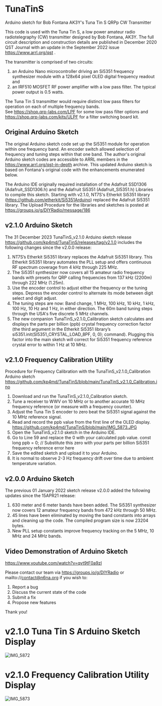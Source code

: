 # TunaTinS
Arduino sketch for Bob Fontana AK3Y's Tuna Tin S QRPp CW Transmitter 

This code is used with the Tuna Tin S, a low power amateur radio radiotelegraphy (CW) transmitter designed by Bob Fontana, AK3Y. 
The full circuit description and construction details are published in December 2020 QST Journal with an update in the September 2022 issue https://www.arrl.org/qst . 

The transmitter is comprised of two circuits: 
1. an Arduino Nano microcontroller driving an Si5351 frequency synthesizer module with a 128x64 pixel OLED digital frequency readout and
2. an IRF510 MOSFET RF power amplifier with a low pass filter.  The typical power output is 0.5 watts.

The Tuna Tin S transmitter would require distinct low pass filters for operation on each of multiple frequency bands.  
See https://shop.qrp-labs.com/LPF for some low pass filter options and https://shop.qrp-labs.com/kits/ULPF for a filter switching board kit.

## Original Arduino Sketch
The original Arduino sketch code set up the Si5351 module for operation within one frequency band. 
An encoder switch allowed selection of frequency and tuning steps within that one band. 
The author's original Arduino sketch codes are accessible to ARRL members in the https://www.arrl.org/qst-in-depth archive. 
This updated Arduino sketch is based on Fontana's original code with the enhancements enumerated below.

The Arduino IDE originally required installation of the Adafruit SSD1306 (Adafruit_SSD1306.h) and the Adafruit Si5351 (Adafruit_SI5351.h) Libraries to compile this sketch. 
Starting with v2.1.0, NT7S's Etherkit Si5351 library (https://github.com/etherkit/Si5351Arduino) replaced the Adafruit Si5351 library.
The Upload Procedure for the libraries and sketches is posted at https://groups.io/g/DIYRadio/message/186

## v2.1.0 Arduino Sketch
The 31 December 2023 TunaTinS_v2.1.0 Arduino sketch release https://github.com/kp4md/TunaTinS/releases/tag/v2.1.0 includes the following changes since the v2.0.0 release:

1. NT7S’s Etherkit Si5351 library replaces the Adafruit Si5351 library.  This Etherkit Si5351 library automates the PLL setup and offers continuous RF spectrum coverage from 4 kHz through 225 MHz.
2. The Si5351 synthesizer now covers all 15 amateur radio frequency bands with presets for QRP calling frequencies from 137 kHz (2200m) through 222 MHz (1.25m).  
3. Use the encoder control to adjust either the frequency or the tuning steps.  Depress the encoder control to alternate its mode between digit select and digit adjust.  
4. The tuning steps are now: Band change, 1 MHz, 100 kHz, 10 kHz, 1 kHz, 100 Hz, 10 Hz and 1 Hz, in either direction.  The 60m band tuning steps through the USA's five discrete 5 MHz channels.
5. The new companion TunaTinS_v2.1.0_Calibration sketch calculates and displays the parts per billion (ppb) crystal frequency correction factor (the third argument in the Etherkit Si5351 library’s si5351.init(SI5351_CRYSTAL_LOAD_8PF, 0, 0); command). 
Plugging this factor into the main sketch will correct for Si5351 frequency reference crystal error to within 1 Hz at 10 MHz.

## v2.1.0 Frequency Calibration Utility
Procedure for Frequency Calibration with the TunaTinS_v2.1.0_Calibration Arduino sketch https://github.com/kp4md/TunaTinS/blob/main/TunaTinS_v2.1.0_Calibration.ino
1. Download and run the TunaTinS_v2.1.0_Calibration sketch.  
2. Tune a receiver to WWV on 10 MHz or to another accurate 10 MHz frequency reference (or measure with a frequency counter).
3. Adjust the Tuna Tin S encoder to zero beat the Si5351 signal against the 10 MHz reference signal.
4. Read and record the ppb value from the first line of the OLED display. https://github.com/kp4md/TunaTinS/blob/main/IMG_5873.JPG
5. Open the TunaTinS_v2.1.0 sketch in the Arduino IDE.
6. Go to Line 59 and replace the 0 with your calculated ppb value.
const long ppb = 0;  // Substitute this zero with your parts per billion Si5351 frequency reference error here
7. Save the edited sketch and upload it to your Arduino.
8. It is normal to observe 2-3 Hz frequency drift over time due to ambient temperature variation.

## v2.0.0 Arduino Sketch
The previous 01 January 2022 sketch release v2.0.0 added the following updates since the 15APR21 release:

1. 630 meter and 6 meter bands have been added. The Si5351 synthesizer now covers 12 amateur frequency bands from 472 kHz through 50 MHz.
2. 45 lines have been eliminated by moving the band constants into arrays and cleaning up the code. The compiled program size is now 23204 bytes.
3. New PLL setup constants improve frequency tracking on the 5 MHz, 10 MHz and 24 MHz bands.

## Video Demonstration of Arduino Sketch 
[https://www.youtube.com/watch?v=qvt9tF0a9zI ](https://img.youtube.com/vi/qvt9tF0a9zI/0.jpg)

Please contact our team via https://groups.io/g/DIYRadio or mailto://contact@n6na.org if you wish to:
1. Report a bug
2. Discuss the current state of the code
3. Submit a fix
4. Propose new features

Thank you!

# v2.1.0 Tuna Tin S Arduino Sketch Display
![IMG_5872](https://github.com/user-attachments/assets/26829318-b29b-4858-a3a8-28265da0c341) 
# v2.1.0 Frequency Calibration Utility Display
![IMG_5873](https://github.com/user-attachments/assets/c5b0c5f5-fc86-4ed3-92d8-aa68367a0e22)


